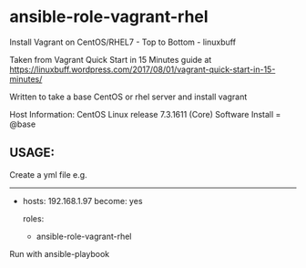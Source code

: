 # ansible-role-vagrant-rhel
Install Vagrant on CentOS/RHEL7 - Top to Bottom - linuxbuff

Taken from Vagrant Quick Start in 15 Minutes guide at
https://linuxbuff.wordpress.com/2017/08/01/vagrant-quick-start-in-15-minutes/


Written to take a base CentOS or rhel server and install vagrant

Host Information:
CentOS Linux release 7.3.1611 (Core)
Software Install = @base


USAGE:
-----

Create a yml file e.g.

---
- hosts: 192.168.1.97
  become: yes

  roles:
   - ansible-role-vagrant-rhel


Run with ansible-playbook 







